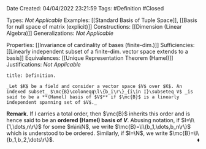 <br />
<br />

Date Created: 04/04/2022 23:21:59
Tags: #Definition #Closed

Types: _Not Applicable_
Examples: [[Standard Basis of Tuple Space]], [[Basis for null space of matrix (explicit)]]
Constructions: [[Dimension (Linear Algebra)]]
Generalizations: _Not Applicable_

Properties: [[Invariance of cardinality of bases (finite-dim.)]]
Sufficiencies: [[Linearly independent subset of a finite-dim. vector space extends to a basis]]
Equivalences: [[Unique Representation Theorem (Hamel)]]
Justifications: _Not Applicable_

``` ad-Definition
title: Definition.

_Let $K$ be a field and consider a vector space $V$ over $K$. An indexed subset_ $\mc{B}\coloneqq\l\{b_i\r\}_{i\in I}\subseteq V$ _is said to be a **(Hamel) basis of $V$** if $\mc{B}$ is a linearly independent spanning set of $V$._

```

**Remark.** If $I$ carries a total order, then $\mc{B}$ inherits this order and is hence said to be an **ordered (Hamel) basis of $V$**. Abusing notation, if $I=\l\{1,\dots,n\r\}$ for some $n\in\N$, we write $\mc{B}=\l\{b_1,\dots,b_n\r\}$ which is understood to be ordered. Similarly, if $I=\N$, we write $\mc{B}=\l\{b_1,b_2,\dots\r\}$.<span style="float:right;">$\blacklozenge$</span>
